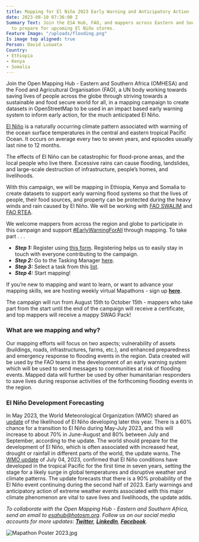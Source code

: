 ```yaml
---
title: Mapping for El Niño 2023 Early Warning and Anticipatory Action
date: 2023-08-10 07:36:00 Z
Summary Text: Join the ESA Hub, FAO, and mappers across Eastern and Southern Africa
  to prepare for upcoming El Niño storms.
Feature Image: "/uploads/flooding.png"
Is image top aligned: true
Person: David Luswata
Country:
- Ethiopia
- Kenya
- Somalia
---
```


Join the Open Mapping Hub - Eastern and Southern Africa (OMHESA) and the Food and Agricultural Organisation (FAO), a UN body working towards saving lives of people across the globe through striving towards a sustainable and food secure world for all, in a mapping campaign to create datasets in OpenStreetMap to be used in an impact based early warning system to inform early action, for the much anticipated El Niño.

[El Niño](https://public.wmo.int/en/media/press-release/wmo-update-prepare-el-ni%C3%B1o) is a naturally occurring climate pattern associated with warming of the ocean surface temperatures in the central and eastern tropical Pacific Ocean. It occurs on average every two to seven years, and episodes usually last nine to 12 months.

The effects of El Niño can be catastrophic for flood-prone areas, and the local people who live there. Excessive rains can cause flooding, landslides, and large-scale destruction of infrastructure, people’s homes, and livelihoods.

With this campaign, we will be mapping in Ethiopia, Kenya and Somalia to create datasets to support early warning flood systems so that the lives of people, their food sources, and property can be protected during the heavy winds and rain caused by El Niño. We will be working with [FAO SWALIM](http://www.faoswalim.org/) and [FAO RTEA](https://www.fao.org/africa/eastern-africa/en/).

We welcome mappers from across the region and globe to participate in this campaign and support [#EarlyWarningForAll](https://www.undrr.org/early-warnings-for-all) through mapping. To take part . . .

* ***Step 1:*** Register using [this form](https://forms.gle/4Vn5teNCy59ZZzj67). Registering helps us to easily stay in touch with everyone contributing to the campaign.
* ***Step 2:*** Go to the Tasking Manager [here](https://tasks.hotosm.org/).
* ***Step 3:*** Select a task from this [list](https://tasks.hotosm.org/explore?campaign=2023%20El%20Nino%20Mapping).
* ***Step 4:*** Start mapping!

If you’re new to mapping and want to learn, or want to advance your mapping skills, we are hosting weekly virtual Mapathons - sign up **[here](https://forms.gle/4Vn5teNCy59ZZzj67)**.

The campaign will run from August 15th to October 15th - mappers who take part from the start until the end of the campaign will receive a certificate, and top mappers will receive a mappy  SWAG Pack!

### What are we mapping and why?

Our mapping efforts will focus on two aspects; vulnerability of assets (buildings, roads, infrastructures, farms, etc.), and enhanced preparedness and emergency response to flooding events in the region. Data created will be used by the FAO teams in the development of an early warning system which will be used to send messages to communities at risk of flooding events. Mapped data will further be used by other humanitarian responders to save lives during response activities of the forthcoming flooding events in the region.

### El Niño Development Forecasting

In May 2023, the World Meteorological Organization (WMO) shared an [update](https://public.wmo.int/en/media/press-release/wmo-update-prepare-el-ni%C3%B1o) of the likelihood of El Niño developing later this year. There is a 60% chance for a transition to El Niño during May-July 2023, and this will increase to about 70% in June-August and 80% between July and September, according to the update. The world should prepare for the development of El Niño, which is often associated with increased heat, drought or rainfall in different parts of the world, the update warns. The [WMO update](https://public.wmo.int/en/media/press-release/world-meteorological-organization-declares-onset-of-el-ni%C3%B1o-conditions) of July 04, 2023, confirmed that El Niño conditions have developed in the tropical Pacific for the first time in seven years, setting the stage for a likely surge in global temperatures and disruptive weather and climate patterns. The update forecasts that there is a 90% probability of the El Niño event continuing during the second half of 2023. Early warnings and anticipatory action of extreme weather events associated with this major climate phenomenon are vital to save lives and livelihoods, the update adds.

*To collaborate with the Open Mapping Hub - Eastern and Southern Africa, send an email to [esahub@hotosm.org](esahub@hotosm.org). Follow us on our social media accounts for more updates: **[Twitter](https://twitter.com/openmapping_esa)**, **[LinkedIn](https://www.linkedin.com/showcase/the-open-mapping-hub-eastern-and-southern-africa/)**, **[Facebook](https://www.facebook.com/openmapping.esa)**.*

![Mapathon Poster 2023.jpg](/uploads/Mapathon%20Poster%202023.jpg)
